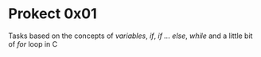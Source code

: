 # Prokect 0x01
Tasks based on the concepts of *variables*, *if*, *if ... else*, *while* and a little bit of *for* loop in C


